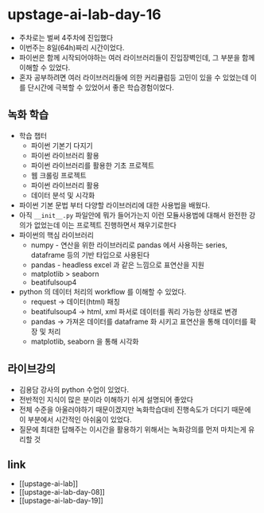 # upstage-ai-lab-day-16
- 주차로는 벌써 4주차에 진입했다
- 이번주는 8일(64h)짜리 시간이었다.
- 파이썬은 함께 시작되어야하는 여러 라이브러리들이 진입장벽인데, 그 부분을 함께 이해할 수 있었다.
- 혼자 공부하려면 여러 라이브러리들에 의한 커리큘럼등 고민이 있을 수 있었는데 이를 단시간에 극복할 수 있었어서 좋은 학습경험이었다.

## 녹화 학습
- 학습 챕터
  - 파이썬 기본기 다지기
  - 파이썬 라이브러리 활용
  - 파이썬 라이브러리를 활용한 기초 프로젝트
  - 웹 크롤링 프로젝트
  - 파이썬 라이브러리 활용
  - 데이터 분석 및 시각화
- 파이썬 기본 문법 부터 다양할 라이브러리에 대한 사용법을 배웠다.
- 아직 `__init__.py` 파일안에 뭐가 들어가는지 이런 모듈사용법에 대해서 완전한 강의가 없었는데 이는 프로젝트 진행하면서 채우기로한다
- 파이썬의 핵심 라이브러리
  - numpy - 연산을 위한 라이브러리로 pandas 에서 사용하는 series, dataframe 등의 기반 타입으로 사용된다
  - pandas - headless excel 과 같은 느낌으로 표연산을 지원
  - matplotlib > seaborn
  - beatifulsoup4
- python 의 데이터 처리의 workflow 를 이해할 수 있었다.
  - request -> 데이터(html) 패칭
  - beatifulsoup4 -> html, xml 파서로 데이터를 쿼리 가능한 상태로 변경
  - pandas -> 가져온 데이터를 dataframe 화 시키고 표연산을 통해 데이터를 확장 및 처리
  - matplotlib, seaborn 을 통해 시각화

## 라이브강의
- 김용담 강사의 python 수업이 있었다.
- 전반적인 지식이 많은 분이라 이해하기 쉬게 설명되어 좋았다
- 전체 수준을 아울러야하기 때문이겠지만 녹화학습대비 진행속도가 더디기 때문에 이 부분에서 시간적인 아쉬움이 있었다.
- 질문에 최대한 답해주는 이시간을 활용하기 위해서는 녹화강의를 먼저 마치는게 유리할 것

## link
- [[upstage-ai-lab]]
- [[upstage-ai-lab-day-08]]
- [[upstage-ai-lab-day-19]]
